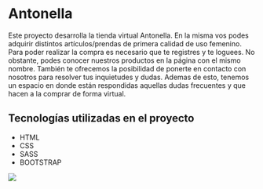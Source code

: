 # Antonella
Este proyecto desarrolla la tienda virtual Antonella. En la misma vos podes adquirir distintos artículos/prendas de primera calidad de uso femenino. Para poder realizar la compra es necesario que te registres y te loguees. No obstante, podes conocer nuestros productos en la página con el mismo nombre. También te ofrecemos la posibilidad de ponerte en contacto con nosotros para resolver tus inquietudes y dudas. Ademas de esto, tenemos un espacio en donde están respondidas aquellas dudas frecuentes y que hacen a la comprar de forma virtual.


## Tecnologías utilizadas en el proyecto
- HTML
- CSS
- SASS
- BOOTSTRAP

[![](https://images.unsplash.com/photo-1516762689617-e1cffcef479d?ixlib=rb-4.0.3&ixid=M3wxMjA3fDB8MHxwaG90by1wYWdlfHx8fGVufDB8fHx8fA%3D%3D&auto=format&fit=crop&w=1911&q=80)](https://images.unsplash.com/photo-1516762689617-e1cffcef479d?ixlib=rb-4.0.3&ixid=M3wxMjA3fDB8MHxwaG90by1wYWdlfHx8fGVufDB8fHx8fA%3D%3D&auto=format&fit=crop&w=1911&q=80)